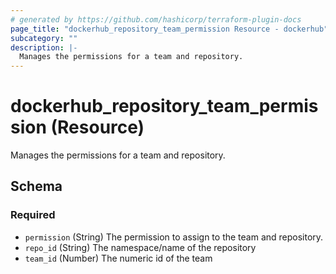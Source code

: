 ```yaml
---
# generated by https://github.com/hashicorp/terraform-plugin-docs
page_title: "dockerhub_repository_team_permission Resource - dockerhub"
subcategory: ""
description: |-
  Manages the permissions for a team and repository.
---
```


# dockerhub_repository_team_permission (Resource)

Manages the permissions for a team and repository.



<!-- schema generated by tfplugindocs -->
## Schema

### Required

- `permission` (String) The permission to assign to the team and repository.
- `repo_id` (String) The namespace/name of the repository
- `team_id` (Number) The numeric id of the team
